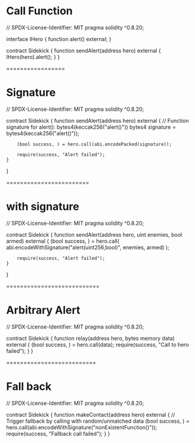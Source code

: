 # Call Function

// SPDX-License-Identifier: MIT
pragma solidity ^0.8.20;

interface IHero {
    function alert() external;
}

contract Sidekick {
    function sendAlert(address hero) external {
        IHero(hero).alert();
    }
}

=================

# Signature

// SPDX-License-Identifier: MIT
pragma solidity ^0.8.20;

contract Sidekick {
    function sendAlert(address hero) external {
        // Function signature for alert(): bytes4(keccak256("alert()"))
        bytes4 signature = bytes4(keccak256("alert()"));

        (bool success, ) = hero.call(abi.encodePacked(signature));

        require(success, "Alert failed");
    }
}

========================
# with signature

// SPDX-License-Identifier: MIT
pragma solidity ^0.8.20;

contract Sidekick {
    function sendAlert(address hero, uint enemies, bool armed) external {
        (bool success, ) = hero.call(
            abi.encodeWithSignature("alert(uint256,bool)", enemies, armed)
        );

        require(success, "Alert failed");
    }
}

===========================

# Arbitrary Alert

// SPDX-License-Identifier: MIT
pragma solidity ^0.8.20;

contract Sidekick {
    function relay(address hero, bytes memory data) external {
        (bool success, ) = hero.call(data);
        require(success, "Call to hero failed");
    }
}

==========================

# Fall back

// SPDX-License-Identifier: MIT
pragma solidity ^0.8.20;

contract Sidekick {
    function makeContact(address hero) external {
        // Trigger fallback by calling with random/unmatched data
        (bool success, ) = hero.call(abi.encodeWithSignature("nonExistentFunction()"));
        require(success, "Fallback call failed");
    }
}
